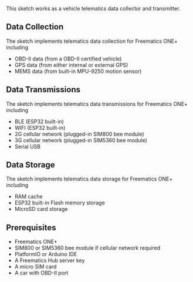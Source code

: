 This sketch works as a vehicle telematics data collector and transmitter.

Data Collection
---------------

The sketch implements telematics data collection for Freematics ONE+ including

* OBD-II data (from a OBD-II certified vehicle)
* GPS data (from either internal or external GPS)
* MEMS data (from built-in MPU-9250 motion sensor)

Data Transmissions
------------------

The sketch implements telematics data transmissions for Freematics ONE+ including

* BLE (ESP32 built-in)
* WIFI (ESP32 built-in)
* 2G cellular network (plugged-in SIM800 bee module)
* 3G cellular network (plugged-in SIM5360 bee module)
* Serial USB

Data Storage
------------

The sketch implements telematics data storage for Freematics ONE+ including

* RAM cache
* ESP32 built-in Flash memory storage
* MicroSD card storage

Prerequisites
-------------

* Freematics ONE+
* SIM800 or SIM5360 bee module if cellular network required
* PlatformIO or Arduino IDE
* A Freematics Hub server key
* A micro SIM card
* A car with OBD-II port
